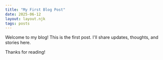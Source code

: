 ```yaml
---
title: "My First Blog Post"
date: 2025-06-12
layout: layout.njk
tags: posts
---
```


Welcome to my blog! This is the first post. I'll share updates, thoughts, and stories here.

Thanks for reading!
